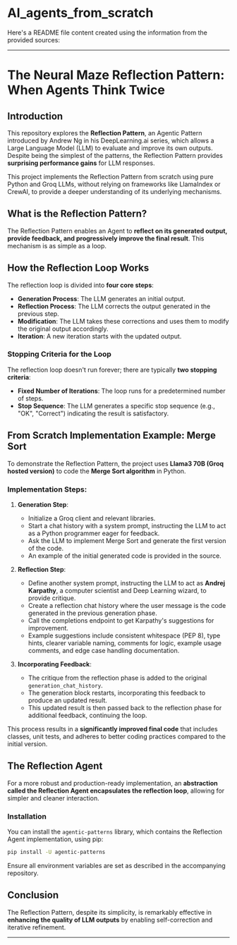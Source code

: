 # AI_agents_from_scratch
Here's a README file content created using the information from the provided sources:

---

# The Neural Maze Reflection Pattern: When Agents Think Twice

## Introduction
This repository explores the **Reflection Pattern**, an Agentic Pattern introduced by Andrew Ng in his DeepLearning.ai series, which allows a Large Language Model (LLM) to evaluate and improve its own outputs. Despite being the simplest of the patterns, the Reflection Pattern provides **surprising performance gains** for LLM responses.

This project implements the Reflection Pattern from scratch using pure Python and Groq LLMs, without relying on frameworks like LlamaIndex or CrewAI, to provide a deeper understanding of its underlying mechanisms.

## What is the Reflection Pattern?
The Reflection Pattern enables an Agent to **reflect on its generated output, provide feedback, and progressively improve the final result**. This mechanism is as simple as a loop.

## How the Reflection Loop Works
The reflection loop is divided into **four core steps**:
*   **Generation Process**: The LLM generates an initial output.
*   **Reflection Process**: The LLM corrects the output generated in the previous step.
*   **Modification**: The LLM takes these corrections and uses them to modify the original output accordingly.
*   **Iteration**: A new iteration starts with the updated output.

### Stopping Criteria for the Loop
The reflection loop doesn't run forever; there are typically **two stopping criteria**:
*   **Fixed Number of Iterations**: The loop runs for a predetermined number of steps.
*   **Stop Sequence**: The LLM generates a specific stop sequence (e.g., "OK", "Correct") indicating the result is satisfactory.

## From Scratch Implementation Example: Merge Sort
To demonstrate the Reflection Pattern, the project uses **Llama3 70B (Groq hosted version)** to code the **Merge Sort algorithm** in Python.

### Implementation Steps:
1.  **Generation Step**:
    *   Initialize a Groq client and relevant libraries.
    *   Start a chat history with a system prompt, instructing the LLM to act as a Python programmer eager for feedback.
    *   Ask the LLM to implement Merge Sort and generate the first version of the code.
    *   An example of the initial generated code is provided in the source.

2.  **Reflection Step**:
    *   Define another system prompt, instructing the LLM to act as **Andrej Karpathy**, a computer scientist and Deep Learning wizard, to provide critique.
    *   Create a reflection chat history where the user message is the code generated in the previous generation phase.
    *   Call the completions endpoint to get Karpathy's suggestions for improvement.
    *   Example suggestions include consistent whitespace (PEP 8), type hints, clearer variable naming, comments for logic, example usage comments, and edge case handling documentation.

3.  **Incorporating Feedback**:
    *   The critique from the reflection phase is added to the original `generation_chat_history`.
    *   The generation block restarts, incorporating this feedback to produce an updated result.
    *   This updated result is then passed back to the reflection phase for additional feedback, continuing the loop.

This process results in a **significantly improved final code** that includes classes, unit tests, and adheres to better coding practices compared to the initial version.

## The Reflection Agent
For a more robust and production-ready implementation, an **abstraction called the Reflection Agent encapsulates the reflection loop**, allowing for simpler and cleaner interaction.

### Installation
You can install the `agentic-patterns` library, which contains the Reflection Agent implementation, using pip:
```bash
pip install -U agentic-patterns
```
Ensure all environment variables are set as described in the accompanying repository.

## Conclusion
The Reflection Pattern, despite its simplicity, is remarkably effective in **enhancing the quality of LLM outputs** by enabling self-correction and iterative refinement.

---